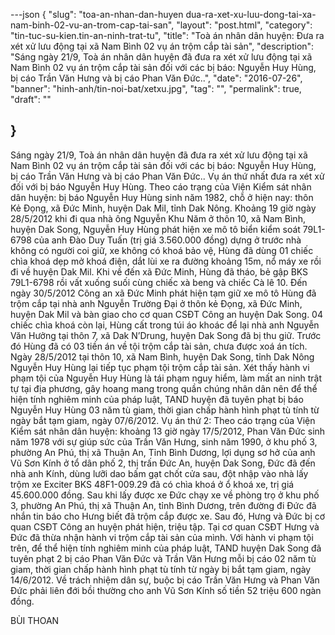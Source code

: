 ---json
{
    "slug": "toa-an-nhan-dan-huyen dua-ra-xet-xu-luu-dong-tai-xa-nam-binh-02-vu-an-trom-cap-tai-san",
    "layout": "post.html",
    "category": "tin-tuc-su-kien.tin-an-ninh-trat-tu",
    "title": "Toà án nhân dân huyện: Đưa ra xét xử lưu động tại xã Nam Bình 02 vụ án trộm cắp tài sản",
    "description": "Sáng ngày 21/9, Toà án nhân dân huyện đã đưa ra xét xử lưu động tại xã Nam Bình 02 vụ án trộm cắp tài sản đối với các bị báo: Nguyễn Huy Hùng, bị cáo Trần Văn Hưng và bị cáo Phan Văn Đức..",
    "date": "2016-07-26",
    "banner": "hinh-anh/tin-noi-bat/xetxu.jpg",
    "tag": "",
    "permalink": true,
    "draft": ""
    
}
---
Sáng ngày 21/9, Toà án nhân dân huyện đã đưa ra xét xử lưu động tại xã Nam Bình 02 vụ án trộm cắp tài sản đối với các bị báo: Nguyễn Huy Hùng, bị cáo Trần Văn Hưng và bị cáo Phan Văn Đức..
Vụ án thứ nhất đưa ra xét xử đối với bị báo Nguyễn Huy Hùng. Theo cáo trạng của Viện Kiểm sát nhân dân huyện: bị báo Nguyễn Huy Hùng sinh năm 1982, chỗ ở hiện nay: thôn Kẻ Đọng, xã Đức Minh, huyện Dak Mil, tỉnh Dak Nông. Khoảng 19 giờ ngày 28/5/2012 khi đi qua nhà ông Nguyễn Khu Năm ở thôn 10, xã Nam Bình, huyện Dak Song, Nguyễn Huy Hùng phát hiện xe mô tô biển kiểm soát 79L1-6798 của anh Đào Duy Tuấn (trị giá 3.560.000 đồng) dựng ở trước nhà không có người coi giữ, xe không có khoá bảo vệ, Hùng đã dùng 01 chiếc chìa khoá dẹp mở khoá điện, dắt lùi xe ra đường khoảng 15m, nổ máy xe rồi đi về huyện Dak Mil. Khi về đến xã Đức Minh, Hùng đã tháo, bẻ gập BKS 79L1-6798 rồi vất xuống suối cùng chiếc xà beng và chiếc Cà lê 10. Đến ngày 30/5/2012 Công an xã Đức Minh phát hiện tạm giữ xe mô tô Hùng đã trộm cắp tại nhà anh Nguyễn Trường Đại ở thôn kẻ Đọng, xã Đức Minh, huyện Dak Mil và bàn giao cho cơ quan CSĐT Công an huyện Dak Song. 04 chiếc chìa khoá còn lại, Hùng cất trong túi áo khoác để lại nhà anh Nguyễn Văn Hưởng tại thôn 7, xã Dak N’Drung, huyện Dak Song đã bị thu giữ.
Trước đó Hùng đã có 03 tiền án về tội trộm cắp tài sản, chưa được xoá án tích. Ngày 28/5/2012 tại thôn 10, xã Nam Bình, huyện Dak Song, tỉnh Dak Nông Nguyễn Huy Hùng lại tiếp tục phạm tội trộm cắp tài sản. Xét thấy hành vi phạm tội của Nguyễn Huy Hùng là tái phạm nguy hiểm, làm mất an ninh trật tự tại địa phương, gây hoang mang trong quần chúng nhân dân nên để thể hiện tính nghiêm minh của pháp luật, TAND huyện đã tuyên phạt bị báo Nguyễn Huy Hùng 03 năm tù giam, thời gian chấp hành hình phạt tù tính từ ngày bắt tạm giam, ngày 07/6/2012.
Vụ án thứ 2: Theo cáo trạng của Viện Kiểm sát nhân dân huyện: khoảng 13 giờ ngày 17/5/2012, Phan Văn Đức sinh năm 1978 với sự giúp sức của Trần Văn Hưng, sinh năm 1990, ở khu phố 3, phường An Phú, thị xã Thuận An, Tỉnh Bình Dương, lợi dụng sơ hở của anh Vũ Sơn Kính ở tổ dân phố 2, thị trấn Đức An, huyện Dak Song, Đức đã đến nhà anh Kính, dùng lưỡi dao bấm gạt chốt cửa sau, đột nhập vào nhà lấy trộm xe Exciter BKS 48F1-009.29 đã có chìa khoá ở ổ khoá xe, trị giá 45.600.000 đồng. Sau khi lấy được xe Đức chạy xe về phòng trọ ở khu phố 3, phường An Phú, thị xã Thuận An, tỉnh Bình Dương, trên đường đi Đức đã nhắn tin báo cho Hưng biết đã trộm cắp được xe. Sau đó, Hưng và Đức bị cơ quan CSĐT Công an huyện phát hiện, triệu tập. Tại cơ quan CSĐT Hưng và Đức đã thừa nhận hành vi trộm cắp tài sản của mình. Với hành vi phạm tội trên, để thể hiện tính nghiêm minh của pháp luật, TAND huyện Dak Song đã tuyên phạt 2 bị cáo Phan Văn Đức và Trần Văn Hưng mỗi bị cáo 02 năm tù giam, thời gian chấp hành hình phạt tù tính từ ngày bị bắt tạm giam, ngày 14/6/2012. Về trách nhiệm dân sự, buộc bị cáo Trần Văn Hưng và Phan Văn Đức phải liên đới bồi thường cho anh Vũ Sơn Kính số tiền 52 triệu 600 ngàn đồng.
 
BÙI THOAN